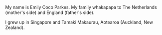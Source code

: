 My name is Emily Coco Parkes. My family whakapapa to The Netherlands (mother's side) and England (father's side). 

I grew up in Singapore and Tamaki Makaurau, Aotearoa (Auckland, New Zealand). 
